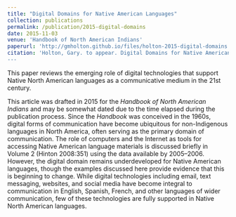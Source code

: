 ```yaml
---
title: "Digital Domains for Native American Languages"
collection: publications
permalink: /publication/2015-digital-domains
date: 2015-11-03
venue: 'Handbook of North American Indians'
paperurl: 'http://gmholton.github.io/files/holton-2015-digital-domains.pdf'
citation: 'Holton, Gary. to appear. Digital Domains for Native American Languages. In Igor Krupnik (ed.), Hanbook of North American Indians, vol. 1. Washington, DC: Smithsonian Institution.
---
```


This paper reviews the emerging role of digital technologies that support Native North American languages as a communicative medium in the 21st century. 
 
This article was drafted in 2015 for the *Handbook of North American Indians* and may be somewhat dated due to the time elapsed during the publication process. Since the *Handbook* was conceived in the 1960s, digital forms of communication have become ubiquitous for non-Indigenous languages in North America, often serving as the primary domain of communication. The role of computers and the Internet as tools for accessing Native American language materials is discussed briefly in Volume 2 (Hinton 2008:351) using the data available by 2005–2006. However, the digital domain remains underdeveloped for Native American languages, though the examples discussed here provide evidence that this is beginning to change. While digital technologies including email, text messaging, websites, and social media have become integral to communication in English, Spanish, French, and other languages of wider communication, few of these technologies are fully supported in Native North American languages.


